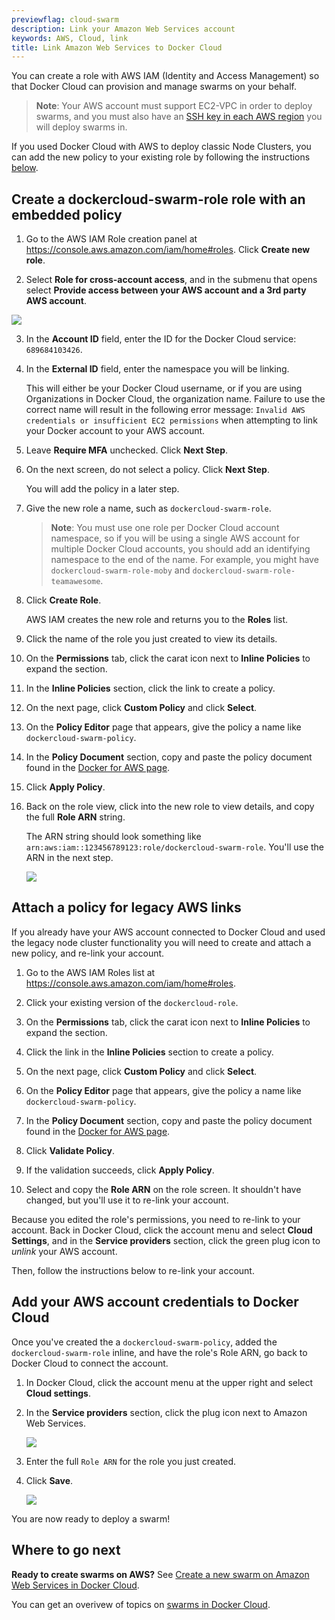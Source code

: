 ```yaml
---
previewflag: cloud-swarm
description: Link your Amazon Web Services account
keywords: AWS, Cloud, link
title: Link Amazon Web Services to Docker Cloud
---
```


You can create a role with AWS IAM (Identity and Access Management) so that
Docker Cloud can provision and manage swarms on your behalf.

> **Note**: Your AWS account must support EC2-VPC in order to deploy swarms, and
you must also have an [SSH key in each AWS region](https://docs.aws.amazon.com/AWSEC2/latest/UserGuide/ec2-key-pairs.html)
you will deploy swarms in.

If you used Docker Cloud with AWS to deploy classic Node Clusters, you can add
the new policy to your existing role by following the instructions
[below](#attach-a-policy-for-legacy-aws-links).

## Create a dockercloud-swarm-role role with an embedded policy

1.  Go to the AWS IAM Role creation panel at  <a href="https://console.aws.amazon.com/iam/home#roles">https://console.aws.amazon.com/iam/home#roles</a>. Click **Create new role**.

2.  Select **Role for cross-account access**, and in the submenu that opens select **Provide access between your AWS account and a 3rd party AWS account**.

  ![](images/aws-swarm-iam-role-1.png)

3.  In the **Account ID** field, enter the ID for the Docker Cloud service: `689684103426`.

4.  In the **External ID** field, enter the namespace you will be linking.

    This will either be your Docker Cloud username, or if you are using Organizations in Docker Cloud, the organization name.
    Failure to use the correct name will result in the following error message: `Invalid AWS credentials or insufficient EC2 permissions` when attempting to link your Docker account to your AWS account.

5.  Leave **Require MFA** unchecked. Click **Next Step**.

6.  On the next screen, do not select a policy. Click **Next Step**.

    You will add the policy in a later step.

7.  Give the new role a name, such as `dockercloud-swarm-role`.

    > **Note**: You must use one role per Docker Cloud account namespace, so if
    you will be using a single AWS account for multiple Docker Cloud accounts,
    you should add an identifying namespace to the end of the name. For example,
    you might have `dockercloud-swarm-role-moby` and
    `dockercloud-swarm-role-teamawesome`.

8.  Click **Create Role**.

    AWS IAM creates the new role and returns you to the **Roles** list.

9.  Click the name of the role you just created to view its details.

10. On the **Permissions** tab, click the carat icon next to **Inline Policies** to expand the section.

11. In the **Inline Policies** section, click the link to create a policy.

12. On the next page, click **Custom Policy** and click **Select**.

13. On the **Policy Editor** page that appears, give the policy a name like `dockercloud-swarm-policy`.

14. In the **Policy Document** section, copy and paste the policy document found in the [Docker for AWS page](/docker-for-aws/iam-permissions/).

15. Click **Apply Policy**.

16. Back on the role view, click into the new role to view details, and copy the full **Role ARN** string.

    The ARN string should look something like `arn:aws:iam::123456789123:role/dockercloud-swarm-role`. You'll use the ARN in the next step.

    ![](images/aws-swarm-iam-role-2.png)

## Attach a policy for legacy AWS links

If you already have your AWS account connected to Docker Cloud and used the
legacy node cluster functionality you will need to create and attach a new
policy, and re-link your account.

1.  Go to the AWS IAM Roles list at  <a href="https://console.aws.amazon.com/iam/home#roles">https://console.aws.amazon.com/iam/home#roles</a>.

2.  Click your existing version of the `dockercloud-role`.

3.  On the **Permissions** tab, click the carat icon next to **Inline Policies** to expand the section.

4.  Click the link in the **Inline Policies** section to create a policy.

5.  On the next page, click **Custom Policy** and click **Select**.

6.  On the **Policy Editor** page that appears, give the policy a name like `dockercloud-swarm-policy`.

7.  In the **Policy Document** section, copy and paste the policy document found in the [Docker for AWS page](/docker-for-aws/iam-permissions/).

8.  Click **Validate Policy**.

9.  If the validation succeeds, click **Apply Policy**.

10.  Select and copy the **Role ARN** on the role screen.
    It shouldn't have changed, but you'll use it to re-link your account.

Because you edited the role's permissions, you need to re-link to your account.
Back in Docker Cloud, click the account menu and select **Cloud Settings**, and
in the **Service providers** section, click the green plug icon to _unlink_ your
AWS account.

Then, follow the instructions below to re-link your account.

## Add your AWS account credentials to Docker Cloud

Once you've created the a `dockercloud-swarm-policy`, added the
`dockercloud-swarm-role` inline, and have the role's Role ARN, go back to Docker
Cloud to connect the account.

1.  In Docker Cloud, click the account menu at the upper right and select **Cloud settings**.
2.  In the **Service providers** section, click the plug icon next to Amazon Web Services.

    ![](images/aws-arn-wizard.png)

3.  Enter the full `Role ARN` for the role you just created.
4.  Click **Save**.

    ![](images/aws-creds-cloud.png)

You are now ready to deploy a swarm!

## Where to go next

**Ready to create swarms on AWS?** See [Create a new swarm on Amazon Web Services in Docker Cloud](create-cloud-swarm-aws.md).

You can get an overivew of topics on [swarms in Docker Cloud](index.md).
